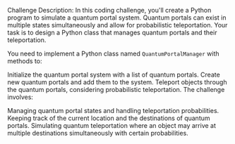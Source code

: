 Challenge Description:
In this coding challenge, you'll create a Python program to simulate a quantum portal system. Quantum portals can exist in multiple states simultaneously and allow for probabilistic teleportation. Your task is to design a Python class that manages quantum portals and their teleportation.

You need to implement a Python class named `QuantumPortalManager` with methods to:

Initialize the quantum portal system with a list of quantum portals.
Create new quantum portals and add them to the system.
Teleport objects through the quantum portals, considering probabilistic teleportation.
The challenge involves:

Managing quantum portal states and handling teleportation probabilities.
Keeping track of the current location and the destinations of quantum portals.
Simulating quantum teleportation where an object may arrive at multiple destinations simultaneously with certain probabilities.

